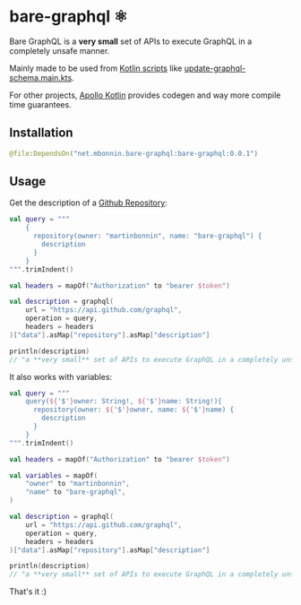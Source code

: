 # bare-graphql ⚛️

Bare GraphQL is a **very small** set of APIs to execute GraphQL in a completely unsafe manner. 

Mainly made to be used from [Kotlin scripts](https://kotlinlang.org/docs/custom-script-deps-tutorial.html) like [update-graphql-schema.main.kts](https://github.com/apollographql/update-graphql-schema/blob/main/update-schema.main.kts#L125).

For other projects, [Apollo Kotlin](https://github.com/apollographql/apollo-kotlin) provides codegen and way more compile time guarantees.

## Installation

```kotlin
@file:DependsOn("net.mbonnin.bare-graphql:bare-graphql:0.0.1")
```

## Usage

Get the description of a [Github Repository](https://docs.github.com/en/graphql/reference/queries#repository):

```kotlin
val query = """
    {
      repository(owner: "martinbonnin", name: "bare-graphql") {
        description
      }
    }
""".trimIndent()

val headers = mapOf("Authorization" to "bearer $token")

val description = graphql(
    url = "https://api.github.com/graphql",
    operation = query, 
    headers = headers
)["data"].asMap["repository"].asMap["description"]

println(description)
// "a **very small** set of APIs to execute GraphQL in a completely unsafe manner"
```

It also works with variables:

```kotlin
val query = """
    query(${'$'}owner: String!, ${'$'}name: String!){
      repository(owner: ${'$'}owner, name: ${'$'}name) {
        description
      }
    }
""".trimIndent()

val headers = mapOf("Authorization" to "bearer $token")

val variables = mapOf(
    "owner" to "martinbonnin",
    "name" to "bare-graphql",
)

val description = graphql(
    url = "https://api.github.com/graphql",
    operation = query,
    headers = headers
)["data"].asMap["repository"].asMap["description"]

println(description)
// "a **very small** set of APIs to execute GraphQL in a completely unsafe manner"
```

That's it :) 
